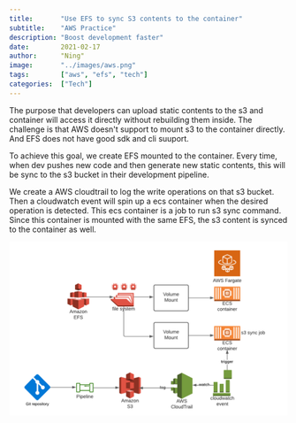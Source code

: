 ```yaml
---
title:       "Use EFS to sync S3 contents to the container"
subtitle:    "AWS Practice"
description: "Boost development faster"
date:        2021-02-17
author:      "Ning"
image:       "../images/aws.png"
tags:        ["aws", "efs", "tech"]
categories:  ["Tech"]
---
```

The purpose that developers can upload static contents to the s3 and container will access it directly without rebuilding them inside. The challenge is that AWS doesn't support to mount s3 to the container directly. And EFS does not have good sdk and cli suuport.

To achieve this goal, we create EFS mounted to the container. Every time, when dev pushes new code and then generate new static contents, this will be sync to the s3 bucket in their development pipeline.

We create a AWS cloudtrail to log the write operations on that s3 bucket. Then a cloudwatch event will spin up a ecs container when the desired operation is detected. This ecs container is a job to run s3 sync command. Since this container is mounted with the same EFS, the s3 content is synced to the container as well.


![aws-efs-s3-sync](../images/aws-efs-s3-sync.png )
